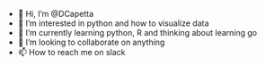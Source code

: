 - 👋 Hi, I’m @DCapetta
- 👀 I’m interested in python and how to visualize data
- 🌱 I’m currently learning python, R and thinking about learning go
- 💞️ I’m looking to collaborate on anything
- 📫 How to reach me on slack

<!---
DCapetta/DCapetta is a ✨ special ✨ repository because its `README.md` (this file) appears on your GitHub profile.
You can click the Preview link to take a look at your changes.
--->

